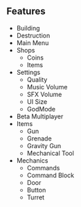 ## Features
- Building
- Destruction
- Main Menu
- Shops
  - Coins
  - Items
- Settings
  - Quality
  - Music Volume
  - SFX Volume
  - UI Size
  - GodMode
- Beta Multiplayer
- Items
  - Gun
  - Grenade
  - Gravity Gun
  - Mechanical Tool
- Mechanics
  - Commands
  - Command Block
  - Door
  - Button
  - Turret
